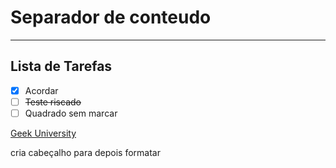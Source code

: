 Separador de conteudo
======
---

Lista de Tarefas
----
- [X] Acordar
- [ ] ~~Teste riscado~~
- [ ] Quadrado sem marcar

[Geek University][curso]

cria cabeçalho para depois formatar

[curso]:https://www.geekuniversity.com.br